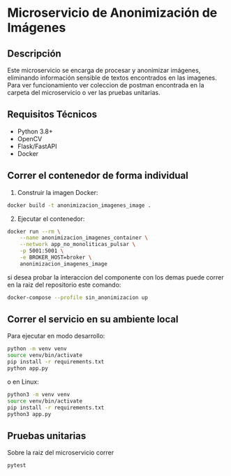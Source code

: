 # Microservicio de Anonimización de Imágenes

## Descripción
Este microservicio se encarga de procesar y anonimizar imágenes, eliminando información sensible de textos encontrados en las imagenes. Para ver funcionamiento ver coleccion de postman encontrada en la carpeta del microservicio o ver las pruebas unitarias.


## Requisitos Técnicos
- Python 3.8+
- OpenCV
- Flask/FastAPI
- Docker

## Correr el contenedor de forma individual
1. Construir la imagen Docker:
```bash
docker build -t anonimizacion_imagenes_image .
```
2. Ejecutar el contenedor:
```bash
docker run --rm \
    --name anonimizacion_imagenes_container \
    --network app_no_monoliticas_pulsar \
    -p 5001:5001 \
    -e BROKER_HOST=broker \
    anonimizacion_imagenes_image
```
si desea probar la interaccion del componente con los demas puede correr en la raiz del repositorio este comando:

```bash
docker-compose --profile sin_anonimizacion up
```

## Correr el servicio en su ambiente local
Para ejecutar en modo desarrollo:
```bash
python -m venv venv
source venv/bin/activate
pip install -r requirements.txt
python app.py
```
o en Linux:

```bash
python3 -m venv venv
source venv/bin/activate
pip install -r requirements.txt
python3 app.py
```
## Pruebas unitarias
Sobre la raiz del microservicio correr 

```bash
pytest
```



